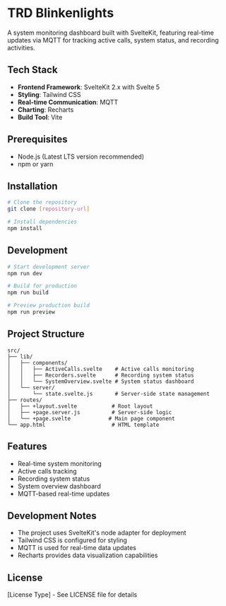 # TRD Blinkenlights

A system monitoring dashboard built with SvelteKit, featuring real-time updates via MQTT for tracking active calls, system status, and recording activities.

## Tech Stack

- **Frontend Framework**: SvelteKit 2.x with Svelte 5
- **Styling**: Tailwind CSS
- **Real-time Communication**: MQTT
- **Charting**: Recharts
- **Build Tool**: Vite

## Prerequisites

- Node.js (Latest LTS version recommended)
- npm or yarn

## Installation

```bash
# Clone the repository
git clone [repository-url]

# Install dependencies
npm install
```

## Development

```bash
# Start development server
npm run dev

# Build for production
npm run build

# Preview production build
npm run preview
```

## Project Structure

```
src/
├── lib/
│   ├── components/
│   │   ├── ActiveCalls.svelte    # Active calls monitoring
│   │   ├── Recorders.svelte      # Recording system status
│   │   └── SystemOverview.svelte # System status dashboard
│   └── server/
│       └── state.svelte.js       # Server-side state management
├── routes/
│   ├── +layout.svelte           # Root layout
│   ├── +page.server.js          # Server-side logic
│   └── +page.svelte            # Main page component
└── app.html                     # HTML template
```

## Features

- Real-time system monitoring
- Active calls tracking
- Recording system status
- System overview dashboard
- MQTT-based real-time updates

## Development Notes

- The project uses SvelteKit's node adapter for deployment
- Tailwind CSS is configured for styling
- MQTT is used for real-time data updates
- Recharts provides data visualization capabilities

## License

[License Type] - See LICENSE file for details
